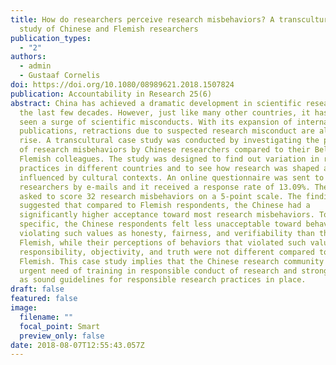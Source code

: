 ```yaml
---
title: How do researchers perceive research misbehaviors? A transcultural case
  study of Chinese and Flemish researchers
publication_types:
  - "2"
authors:
  - admin
  - Gustaaf Cornelis
doi: https://doi.org/10.1080/08989621.2018.1507824
publication: Accountability in Research 25(6)
abstract: China has achieved a dramatic development in scientific research over
  the last few decades. However, just like many other countries, it has also
  seen a surge of scientific misconducts. With its expansion of international
  publications, retractions due to suspected research misconduct are also on the
  rise. A transcultural case study was conducted by investigating the perception
  of research misbehaviors by Chinese researchers compared to their Belgian
  Flemish colleagues. The study was designed to find out variation in research
  practices in different countries and to see how research was shaped and
  influenced by cultural contexts. An online questionnaire was sent to 3,236
  researchers by e-mails and it received a response rate of 13.09%. They were
  asked to score 32 research misbehaviors on a 5-point scale. The findings
  suggested that compared to Flemish respondents, the Chinese had a
  significantly higher acceptance toward most research misbehaviors. To be more
  specific, the Chinese respondents felt less unacceptable toward behaviors
  violating such values as honesty, fairness, and verifiability than the
  Flemish, while their perceptions of behaviors that violated such values as
  responsibility, objectivity, and truth were not different compared to the
  Flemish. This case study implies that the Chinese research community is in an
  urgent need of training in responsible conduct of research and strong as well
  as sound guidelines for responsible research practices in place.
draft: false
featured: false
image:
  filename: ""
  focal_point: Smart
  preview_only: false
date: 2018-08-07T12:55:43.057Z
---
```


